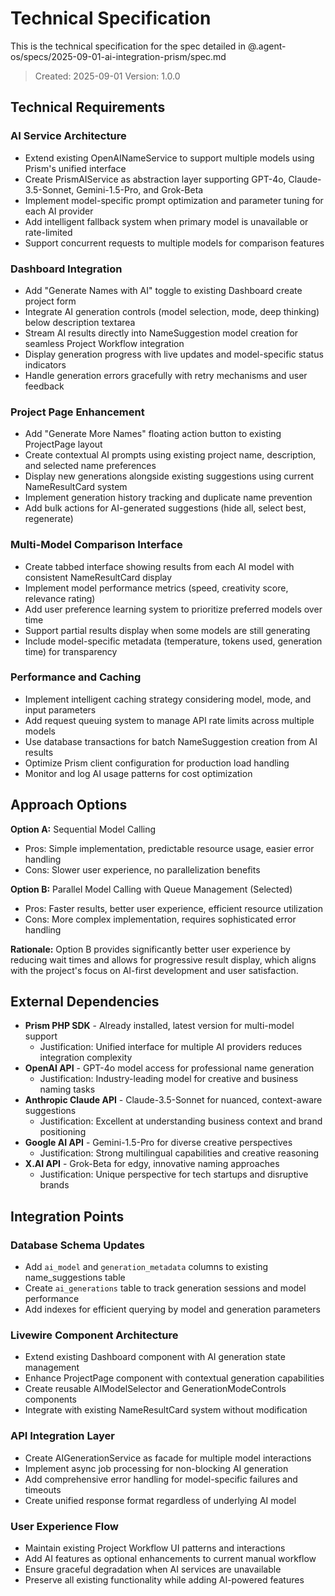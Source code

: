 # Technical Specification

This is the technical specification for the spec detailed in @.agent-os/specs/2025-09-01-ai-integration-prism/spec.md

> Created: 2025-09-01
> Version: 1.0.0

## Technical Requirements

### AI Service Architecture
- Extend existing OpenAINameService to support multiple models using Prism's unified interface
- Create PrismAIService as abstraction layer supporting GPT-4o, Claude-3.5-Sonnet, Gemini-1.5-Pro, and Grok-Beta
- Implement model-specific prompt optimization and parameter tuning for each AI provider
- Add intelligent fallback system when primary model is unavailable or rate-limited
- Support concurrent requests to multiple models for comparison features

### Dashboard Integration
- Add "Generate Names with AI" toggle to existing Dashboard create project form
- Integrate AI generation controls (model selection, mode, deep thinking) below description textarea  
- Stream AI results directly into NameSuggestion model creation for seamless Project Workflow integration
- Display generation progress with live updates and model-specific status indicators
- Handle generation errors gracefully with retry mechanisms and user feedback

### Project Page Enhancement
- Add "Generate More Names" floating action button to existing ProjectPage layout
- Create contextual AI prompts using existing project name, description, and selected name preferences
- Display new generations alongside existing suggestions using current NameResultCard system
- Implement generation history tracking and duplicate name prevention
- Add bulk actions for AI-generated suggestions (hide all, select best, regenerate)

### Multi-Model Comparison Interface
- Create tabbed interface showing results from each AI model with consistent NameResultCard display
- Implement model performance metrics (speed, creativity score, relevance rating)
- Add user preference learning system to prioritize preferred models over time
- Support partial results display when some models are still generating
- Include model-specific metadata (temperature, tokens used, generation time) for transparency

### Performance and Caching
- Implement intelligent caching strategy considering model, mode, and input parameters
- Add request queuing system to manage API rate limits across multiple models
- Use database transactions for batch NameSuggestion creation from AI results
- Optimize Prism client configuration for production load handling
- Monitor and log AI usage patterns for cost optimization

## Approach Options

**Option A:** Sequential Model Calling
- Pros: Simple implementation, predictable resource usage, easier error handling
- Cons: Slower user experience, no parallelization benefits

**Option B:** Parallel Model Calling with Queue Management (Selected)
- Pros: Faster results, better user experience, efficient resource utilization
- Cons: More complex implementation, requires sophisticated error handling

**Rationale:** Option B provides significantly better user experience by reducing wait times and allows for progressive result display, which aligns with the project's focus on AI-first development and user satisfaction.

## External Dependencies

- **Prism PHP SDK** - Already installed, latest version for multi-model support
  - Justification: Unified interface for multiple AI providers reduces integration complexity
- **OpenAI API** - GPT-4o model access for professional name generation
  - Justification: Industry-leading model for creative and business naming tasks
- **Anthropic Claude API** - Claude-3.5-Sonnet for nuanced, context-aware suggestions  
  - Justification: Excellent at understanding business context and brand positioning
- **Google AI API** - Gemini-1.5-Pro for diverse creative perspectives
  - Justification: Strong multilingual capabilities and creative reasoning
- **X.AI API** - Grok-Beta for edgy, innovative naming approaches
  - Justification: Unique perspective for tech startups and disruptive brands

## Integration Points

### Database Schema Updates
- Add `ai_model` and `generation_metadata` columns to existing name_suggestions table
- Create `ai_generations` table to track generation sessions and model performance
- Add indexes for efficient querying by model and generation parameters

### Livewire Component Architecture
- Extend existing Dashboard component with AI generation state management
- Enhance ProjectPage component with contextual generation capabilities  
- Create reusable AIModelSelector and GenerationModeControls components
- Integrate with existing NameResultCard system without modification

### API Integration Layer
- Create AIGenerationService as facade for multiple model interactions
- Implement async job processing for non-blocking AI generation
- Add comprehensive error handling for model-specific failures and timeouts
- Create unified response format regardless of underlying AI model

### User Experience Flow
- Maintain existing Project Workflow UI patterns and interactions
- Add AI features as optional enhancements to current manual workflow
- Ensure graceful degradation when AI services are unavailable
- Preserve all existing functionality while adding AI-powered features